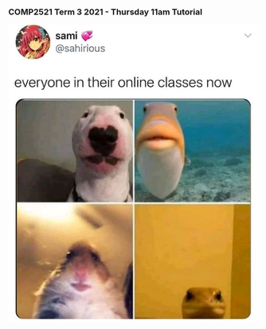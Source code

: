 ### COMP2521 Term 3 2021 - Thursday 11am Tutorial

![](https://github.com/paulatennent/cse_tutoring/blob/master/_assets/webcamMeme.jpg)